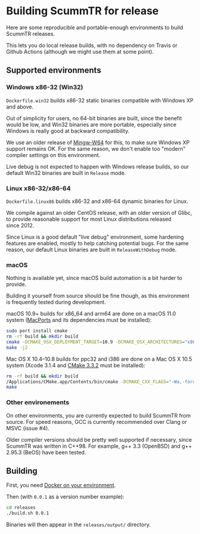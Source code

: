 # Building ScummTR for release

Here are some reproducible and portable-enough environments to build ScummTR releases.

This lets you do local release builds, with no dependency on Travis or Github Actions (although we might use them at some point).

## Supported environments

### Windows x86-32 (Win32)

`Dockerfile.win32` builds x86-32 static binaries compatible with Windows XP and above.

Out of simplicity for users, no 64-bit binaries are built, since the benefit would be low, and Win32 binaries are more portable, especially since Windows is really good at backward compatibility.

We use an older release of [Mingw-W64](http://mingw-w64.org) for this, to make sure Windows XP support remains OK. For the same reason, we don't enable too "modern" compiler settings on this environment.

Live debug is not expected to happen with Windows release builds, so our default Win32 binaries are built in `Release` mode.

### Linux x86-32/x86-64

`Dockerfile.linux86` builds x86-32 and x86-64 dynamic binaries for Linux.

We compile against an older CentOS release, with an older version of Glibc, to provide reasonable support for most Linux distributions released since 2012.

Since Linux is a good default "live debug" environment, some hardening features are enabled, mostly to help catching potential bugs. For the same reason, our default Linux binaries are built in `ReleaseWithDebug` mode.

### macOS

Nothing is available yet, since macOS build automation is a bit harder to provide.

Building it yourself from source should be fine though, as this environment is frequently tested during development.

macOS 10.9+ builds for x86\_64 and arm64 are done on a macOS 11.0 system ([MacPorts](https://www.macports.org/install.php) and its dependencies must be installed):

```sh
sudo port install cmake
rm -rf build && mkdir build
cmake -DCMAKE_OSX_DEPLOYMENT_TARGET=10.9 -DCMAKE_OSX_ARCHITECTURES="x86_64;arm64" ..
make -j2
```

Mac OS X 10.4–10.8 builds for ppc32 and i386 are done on a Mac OS X 10.5 system (Xcode 3.1.4 and [CMake 3.3.2](https://cmake.org/files/v3.3/cmake-3.3.2-Darwin-universal.dmg) must be installed):

```sh
rm -rf build && mkdir build
/Applications/CMake.app/Contents/bin/cmake -DCMAKE_CXX_FLAGS="-Wa,-force_cpusubtype_ALL" -DCMAKE_OSX_DEPLOYMENT_TARGET=10.4 -DCMAKE_OSX_ARCHITECTURES="ppc;i386" -DCOMPILER_SUPPORTS_HARDENING_FLAGS=0 ..
make
```

### Other environements

On other environments, you are currently expected to build ScummTR from source. For speed reasons, GCC is currently recommended over Clang or MSVC (issue #4).

Older compiler versions should be pretty well supported if necessary, since ScummTR was written in C++98. For example, g++ 3.3 (OpenBSD) and g++ 2.95.3 (BeOS) have been tested.

## Building

First, you need [Docker on your environment](https://docs.docker.com/get-docker/).

Then (with `0.0.1` as a version number example):

```sh
cd releases
./build.sh 0.0.1
```

Binaries will then appear in the `releases/output/` directory.
